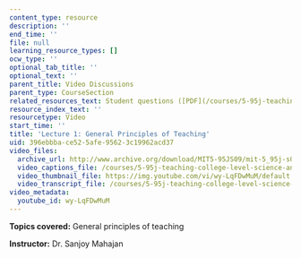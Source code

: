 ```yaml
---
content_type: resource
description: ''
end_time: ''
file: null
learning_resource_types: []
ocw_type: ''
optional_tab_title: ''
optional_text: ''
parent_title: Video Discussions
parent_type: CourseSection
related_resources_text: Student questions ([PDF](/courses/5-95j-teaching-college-level-science-and-engineering-spring-2009/resources/mit5_95js09_res04))
resource_index_text: ''
resourcetype: Video
start_time: ''
title: 'Lecture 1: General Principles of Teaching'
uid: 396ebbba-ce52-5afe-9562-3c19962acd37
video_files:
  archive_url: http://www.archive.org/download/MIT5-95JS09/mit-5_95j-s09-lec01_300k_pano.mp4
  video_captions_file: /courses/5-95j-teaching-college-level-science-and-engineering-spring-2009/ebb2dc8509fa5ac5870d9c35fe2b572f_wy-LqFDwMuM.vtt
  video_thumbnail_file: https://img.youtube.com/vi/wy-LqFDwMuM/default.jpg
  video_transcript_file: /courses/5-95j-teaching-college-level-science-and-engineering-spring-2009/cd3b6a06b4f4d73fcf3f91477add1191_wy-LqFDwMuM.pdf
video_metadata:
  youtube_id: wy-LqFDwMuM
---
```


**Topics covered:** General principles of teaching  
  
**Instructor:** Dr. Sanjoy Mahajan



